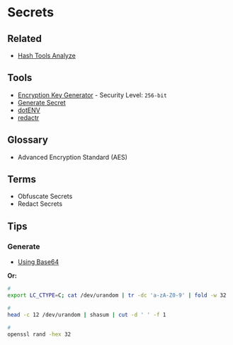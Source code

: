 # Secrets

<!--
ulid
-->

## Related

- [Hash Tools Analyze](/hash.md#analyze)

## Tools

- [Encryption Key Generator](https://allkeysgenerator.com/Random/Security-Encryption-Key-Generator.aspx) - Security Level: `256-bit`
- [Generate Secret](https://generate-secret.vercel.app/32)
- [dotENV](/dotenv/README.md)
- [redactr](/redactr.md)

## Glossary

- Advanced Encryption Standard (AES)

## Terms

- Obfuscate Secrets
- Redact Secrets

## Tips

### Generate

- [Using Base64](/base64.md#generate-secrets)

**Or:**

```sh
#
export LC_CTYPE=C; cat /dev/urandom | tr -dc 'a-zA-Z0-9' | fold -w 32 | head -n 1

#
head -c 12 /dev/urandom | shasum | cut -d ' ' -f 1

#
openssl rand -hex 32
```
